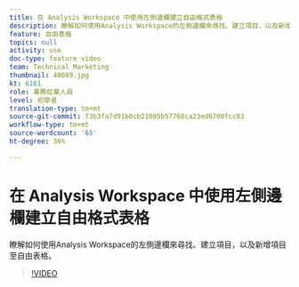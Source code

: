 ```yaml
---
title: 在 Analysis Workspace 中使用左側邊欄建立自由格式表格
description: 瞭解如何使用Analysis Workspace的左側邊欄來尋找、建立項目，以及新增項目至自由表格。
feature: 自由表格
topics: null
activity: use
doc-type: feature video
team: Technical Marketing
thumbnail: 40089.jpg
kt: 6161
role: 業務從業人員
level: 初學者
translation-type: tm+mt
source-git-commit: f3b3fa7d91b0cb21005b57768ca23ed6700fcc03
workflow-type: tm+mt
source-wordcount: '65'
ht-degree: 36%

---
```



# 在 Analysis Workspace 中使用左側邊欄建立自由格式表格

瞭解如何使用Analysis Workspace的左側邊欄來尋找、建立項目，以及新增項目至自由表格。

>[!VIDEO](https://video.tv.adobe.com/v/40089/?quality=12&learn=on)
